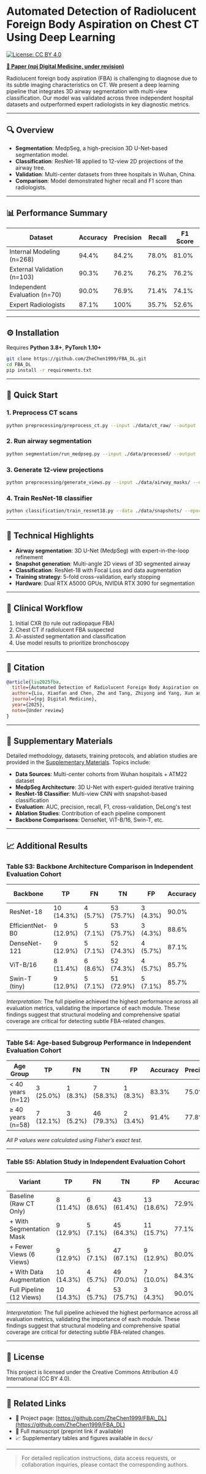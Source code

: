 # Automated Detection of Radiolucent Foreign Body Aspiration on Chest CT Using Deep Learning

[![License: CC BY 4.0](https://img.shields.io/badge/License-CC%20BY--4.0-lightgrey.svg)](https://creativecommons.org/licenses/by/4.0/)

**[📘 Paper (npj Digital Medicine, under revision)](https://github.com/ZheChen1999/FBA_DL)**

Radiolucent foreign body aspiration (FBA) is challenging to diagnose due to its subtle imaging characteristics on CT. We present a deep learning pipeline that integrates 3D airway segmentation with multi-view classification. Our model was validated across three independent hospital datasets and outperformed expert radiologists in key diagnostic metrics.

---

## 🔍 Overview

* **Segmentation**: MedpSeg, a high-precision 3D U-Net-based segmentation model.
* **Classification**: ResNet-18 applied to 12-view 2D projections of the airway tree.
* **Validation**: Multi-center datasets from three hospitals in Wuhan, China.
* **Comparison**: Model demonstrated higher recall and F1 score than radiologists.

---

## 📊 Performance Summary

| Dataset                       | Accuracy | Precision | Recall | F1 Score |
| ----------------------------- | -------- | --------- | ------ | -------- |
| Internal Modeling (n=268)     | 94.4%    | 84.2%     | 78.0%  | 81.0%    |
| External Validation (n=103)   | 90.3%    | 76.2%     | 76.2%  | 76.2%    |
| Independent Evaluation (n=70) | 90.0%    | 76.9%     | 71.4%  | 74.1%    |
| Expert Radiologists           | 87.1%    | 100%      | 35.7%  | 52.6%    |

---

## ⚙️ Installation

Requires **Python 3.8+**, **PyTorch 1.10+**

```bash
git clone https://github.com/ZheChen1999/FBA_DL.git
cd FBA_DL
pip install -r requirements.txt
```

---

## 🚀 Quick Start

### 1. Preprocess CT scans

```bash
python preprocessing/preprocess_ct.py --input ./data/ct_raw/ --output ./data/processed/
```

### 2. Run airway segmentation

```bash
python segmentation/run_medpseg.py --input ./data/processed/ --output ./data/airway_masks/
```

### 3. Generate 12-view projections

```bash
python preprocessing/generate_views.py --input ./data/airway_masks/ --output ./data/snapshots/
```

### 4. Train ResNet-18 classifier

```bash
python classification/train_resnet18.py --data ./data/snapshots/ --epochs 100
```

---

## 🧠 Technical Highlights

* **Airway segmentation**: 3D U-Net (MedpSeg) with expert-in-the-loop refinement
* **Snapshot generation**: Multi-angle 2D views of 3D segmented airway
* **Classification**: ResNet-18 with Focal Loss and data augmentation
* **Training strategy**: 5-fold cross-validation, early stopping
* **Hardware**: Dual RTX A5000 GPUs, NVIDIA RTX 3090 for segmentation

---

## 🏥 Clinical Workflow

1. Initial CXR (to rule out radiopaque FBA)
2. Chest CT if radiolucent FBA suspected
3. AI-assisted segmentation and classification
4. Use model results to prioritize bronchoscopy

---

## 📘 Citation

```bibtex
@article{liu2025fba,
  title={Automated Detection of Radiolucent Foreign Body Aspiration on Chest CT Using Deep Learning},
  author={Liu, Xiaofan and Chen, Zhe and Tang, Zhiyong and Yang, Xun and Jiang, Yan and et al.},
  journal={npj Digital Medicine},
  year={2025},
  note={Under review}
}
```

---

## 📂 Supplementary Materials

Detailed methodology, datasets, training protocols, and ablation studies are provided in the [Supplementary Materials](docs/Supplementary_Materials.md). Topics include:

* **Data Sources**: Multi-center cohorts from Wuhan hospitals + ATM22 dataset
* **MedpSeg Architecture**: 3D U-Net with expert-guided iterative training
* **ResNet-18 Classifier**: Multi-view CNN with snapshot-based classification
* **Evaluation**: AUC, precision, recall, F1, cross-validation, DeLong's test
* **Ablation Studies**: Contribution of each pipeline component
* **Backbone Comparisons**: DenseNet, ViT-B/16, Swin-T, etc.

---

## 📈 Additional Results

### Table S3: Backbone Architecture Comparison in Independent Evaluation Cohort

| Backbone        | TP         | FN       | TN         | FP       | Accuracy | Precision | Recall | F1 Score |
| --------------- | ---------- | -------- | ---------- | -------- | -------- | --------- | ------ | -------- |
| ResNet-18       | 10 (14.3%) | 4 (5.7%) | 53 (75.7%) | 3 (4.3%) | 90.0%    | 76.9%     | 71.4%  | 74.1%    |
| EfficientNet-B0 | 9 (12.9%)  | 5 (7.1%) | 53 (75.7%) | 3 (4.3%) | 88.6%    | 75.0%     | 64.3%  | 69.2%    |
| DenseNet-121    | 9 (12.9%)  | 5 (7.1%) | 52 (74.3%) | 4 (5.7%) | 87.1%    | 69.2%     | 64.3%  | 66.7%    |
| ViT-B/16        | 8 (11.4%)  | 6 (8.6%) | 52 (74.3%) | 4 (5.7%) | 85.7%    | 66.7%     | 57.1%  | 61.5%    |
| Swin-T (tiny)   | 9 (12.9%)  | 5 (7.1%) | 51 (72.9%) | 5 (7.1%) | 85.7%    | 64.3%     | 64.3%  | 64.3%    |

*Interpretation*: The full pipeline achieved the highest performance across all evaluation metrics, validating the importance of each module. These findings suggest that structural modeling and comprehensive spatial coverage are critical for detecting subtle FBA-related changes.

---

### Table S4: Age-based Subgroup Performance in Independent Evaluation Cohort

| Age Group         | TP        | FN       | TN         | FP       | Accuracy | Precision | Recall | F1 Score |
| ----------------- | --------- | -------- | ---------- | -------- | -------- | --------- | ------ | -------- |
| < 40 years (n=12) | 3 (25.0%) | 1 (8.3%) | 7 (58.3%)  | 1 (8.3%) | 83.3%    | 75.0%     | 75.0%  | 75.0%    |
| ≥ 40 years (n=58) | 7 (12.1%) | 3 (5.2%) | 46 (79.3%) | 2 (3.4%) | 91.4%    | 77.8%     | 70.0%  | 73.7%    |

*All P values were calculated using Fisher’s exact test.*

---

### Table S5: Ablation Study in Independent Evaluation Cohort

| Variant                  | TP         | FN       | TN         | FP         | Accuracy | Precision | Recall | F1 Score |
| ------------------------ | ---------- | -------- | ---------- | ---------- | -------- | --------- | ------ | -------- |
| Baseline (Raw CT Only)   | 8 (11.4%)  | 6 (8.6%) | 43 (61.4%) | 13 (18.6%) | 72.9%    | 38.1%     | 57.1%  | 45.7%    |
| + With Segmentation Mask | 9 (12.9%)  | 5 (7.1%) | 45 (64.3%) | 11 (15.7%) | 77.1%    | 45.0%     | 64.3%  | 52.9%    |
| + Fewer Views (6 Views)  | 9 (12.9%)  | 5 (7.1%) | 47 (67.1%) | 9 (12.9%)  | 80.0%    | 50.0%     | 64.3%  | 56.3%    |
| + With Data Augmentation | 10 (14.3%) | 4 (5.7%) | 49 (70.0%) | 7 (10.0%)  | 84.3%    | 58.8%     | 71.4%  | 64.5%    |
| Full Pipeline (12 Views) | 10 (14.3%) | 4 (5.7%) | 53 (75.7%) | 3 (4.3%)   | 90.0%    | 76.9%     | 71.4%  | 74.1%    |

*Interpretation*: The full pipeline achieved the highest performance across all evaluation metrics, validating the importance of each module. These findings suggest that structural modeling and comprehensive spatial coverage are critical for detecting subtle FBA-related changes.

---

## 📜 License

This project is licensed under the Creative Commons Attribution 4.0 International (CC BY 4.0).

---


## 🔗 Related Links

* 🧠 Project page: [https://github.com/ZheChen1999/FBA\_DL](https://github.com/ZheChen1999/FBA_DL)
* 📄 Full manuscript (preprint link if available)
* 📈 Supplementary tables and figures available in `docs/`

---

> For detailed replication instructions, data access requests, or collaboration inquiries, please contact the corresponding authors.
